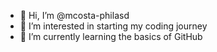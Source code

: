 - 👋 Hi, I’m @mcosta-philasd
- 👀 I’m interested in starting my coding journey
- 🌱 I’m currently learning the basics of GitHub


<!---
mcosta-philasd/mcosta-philasd is a ✨ special ✨ repository because its `README.md` (this file) appears on your GitHub profile.
You can click the Preview link to take a look at your changes.
--->
